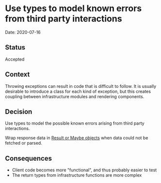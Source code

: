 # Use types to model known errors from third party interactions

Date: 2020-07-16

## Status

Accepted

## Context

Throwing exceptions can result in code that is difficult to follow.
It is usually desirable to introduce a class for each kind of exception,
but this creates coupling between infrastructure modules and rendering components.

## Decision

Use types to model the possible known errors arising from third party interactions.

Wrap response data in [Result or Maybe objects][0008] when data could not be fetched or parsed.

## Consequences

- Client code becomes more "functional", and thus probably easier to test
- The return types from infrastructure functions are more complex

[0008]: ./0008-model-errors-as-part-of-types.md

